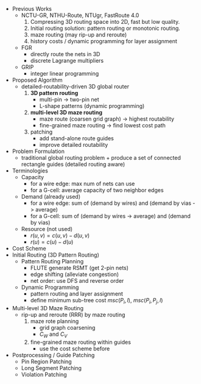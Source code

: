 * Previous Works
	* NCTU-GR, NTHU-Route, NTUgr, FastRoute 4.0
		1. Compressing 3D routing space into 2D, fast but low quality.
		2. Initial routing solution: pattern routing or monotonic routing.
		3. maze routing (may rip-up and reroute)
		4. history costs / dynamic programming for layer assignment
	* FGR
		* directly route the nets in 3D
		* discrete Lagrange multipliers
	* GRIP
		* integer linear programming
* Proposed Algorithm
	* detailed-routability-driven 3D global router
		1. **3D pattern routing**
			* multi-pin -> two-pin net
			* L-shape patterns (dynamic programming)
		2. **multi-level 3D maze routing**
			* maze route (coarsen grid graph) -> highest routability
			* fine-grained maze routing -> find lowest cost path
		3. patching
			* add stand-alone route guides
			* improve detailed routability
* Problem Formulation
	* traditional global routing problem + produce a set of connected rectangle guides (detailed routing aware)
* Terminologies
	* Capacity
		* for a wire edge: max num of nets can use
		* for a G-cell: average capacity of two neighbor edges
	* Demand (already used)
		* for a wire edge: sum of (demand by wires) and (demand by vias -> average)
		* for a G-cell: sum of (demand by wires -> average) and (demand by vias)
	* Resource (not used)
		* $r(u, v) = c(u, v) - d(u, v)$
		* $r(u) = c(u) - d(u)$
* Cost Scheme
* Initial Routing (3D Pattern Routing)
	* Pattern Routing Planning
		* FLUTE generate RSMT (get 2-pin nets)
		* edge shifting (alleviate congestion)
		* net order: use DFS and reverse order 
	* Dynamic Programming
		* pattern routing and layer assignment
		* define minimum sub-tree cost $msc(P_i, l)$, $msc(P_i, P_j, l)$
* Multi-level 3D Maze Routing
	* rip-up and reroute (RRR) by maze routing
		1. maze rote planning
			* grid graph coarsening
			* $C_W$ and $C_V$ 
		2. fine-grained maze routing within guides
			* use the cost scheme before
* Postprocessing / Guide Patching
	* Pin Region Patching
	* Long Segment Patching
	* Violation Patching
